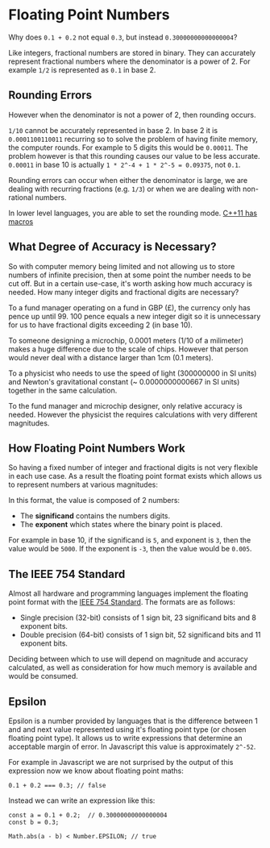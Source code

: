 # Floating Point Numbers

Why does `0.1 + 0.2` not equal `0.3`, but instead `0.30000000000000004`?

Like integers, fractional numbers are stored in binary. They can accurately represent fractional numbers where the denominator is a power of 2. For example `1/2` is represented as `0.1` in base 2.

## Rounding Errors

However when the denominator is not a power of 2, then rounding occurs.

`1/10` cannot be accurately represented in base 2. In base 2 it is `0.0001100110011` recurring so to solve the problem of having finite memory, the computer rounds. For example to 5 digits this would be `0.00011`. The problem however is that this rounding causes our value to be less accurate. `0.00011` in base 10 is actually `1 * 2^-4 + 1 * 2^-5 = 0.09375`, not `0.1`.

Rounding errors can occur when either the denominator is large, we are dealing with recurring fractions (e.g. `1/3`) or when we are dealing with non-rational numbers.

In lower level languages, you are able to set the rounding mode. [C++11 has macros](https://en.cppreference.com/w/cpp/numeric/fenv/FE_round)

## What Degree of Accuracy is Necessary?

So with computer memory being limited and not allowing us to store numbers of infinite precision, then at some point the number needs to be cut off. But in a certain use-case, it's worth asking how much accuracy is needed. How many integer digits and fractional digits are necessary?

To a fund manager operating on a fund in GBP (£), the currency only has pence up until 99. 100 pence equals a new integer digit so it is unnecessary for us to have fractional digits exceeding 2 (in base 10).

To someone designing a microchip, 0.0001 meters (1/10 of a milimeter) makes a huge difference due to the scale of chips. However that person would never deal with a distance larger than 1cm (0.1 meters).

To a physicist who needs to use the speed of light (300000000 in SI units) and Newton's gravitational constant (~ 0.0000000000667 in SI units) together in the same calculation.

To the fund manager and microchip designer, only relative accuracy is needed. However the physicist the requires calculations with very different magnitudes.

## How Floating Point Numbers Work

So having a fixed number of integer and fractional digits is not very flexible in each use case. As a result the floating point format exists which allows us to represent numbers at various magnitudes:

In this format, the value is composed of 2 numbers:

- The **significand** contains the numbers digits.
- The **exponent** which states where the binary point is placed.

For example in base 10, if the significand is `5`, and exponent is `3`, then the value would be `5000`. If the exponent is `-3`, then the value would be `0.005`.

## The IEEE 754 Standard

Almost all hardware and programming languages implement the floating point format with the [IEEE 754 Standard](https://wikipedia.org/wiki/IEEE_754). The formats are as follows:

- Single precision (32-bit) consists of 1 sign bit, 23 significand bits and 8 exponent bits.
- Double precision (64-bit) consists of 1 sign bit, 52 significand bits and 11 exponent bits.

Deciding between which to use will depend on magnitude and accuracy calculated, as well as consideration for how much memory is available and would be consumed.

## Epsilon

Epsilon is a number provided by languages that is the difference between 1 and and next value represented using it's floating point type (or chosen floating point type). It allows us to write expressions that determine an acceptable margin of error. In Javascript this value is approximately `2^-52`.

For example in Javascript we are not surprised by the output of this expression now we know about floating point maths:

```
0.1 + 0.2 === 0.3; // false
```

Instead we can write an expression like this:

```
const a = 0.1 + 0.2;  // 0.30000000000000004
const b = 0.3;

Math.abs(a - b) < Number.EPSILON; // true
```